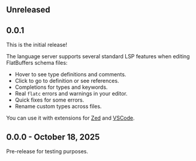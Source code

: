 ## Unreleased

## 0.0.1

This is the initial release!

The language server supports several standard LSP features when editing FlatBuffers schema files:

- Hover to see type definitions and comments.
- Click to go to definition or see references.
- Completions for types and keywords.
- Real `flatc` errors and warnings in your editor.
- Quick fixes for some errors.
- Rename custom types across files.

You can use it with extensions for [Zed](https://github.com/smpanaro/zed-flatbuffers) and [VSCode](https://marketplace.visualstudio.com/items?itemName=smpanaro.flatbuffers-language-server).


## 0.0.0 - October 18, 2025

Pre-release for testing purposes.
